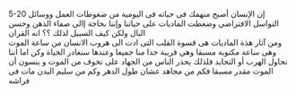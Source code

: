 5-20 
إن الإنسان أصبح منهمك فى حياته فى اليومية من ضغوطات العمل ووسائل التواسل الافتراضي  وضغطت الماديات على حياتنا 
وإننا بحاجة إالى صفاء الذهن وحسن البال ولكن كيف السبيل لذلك ؟؟
انه القران  
ومن آثار هذة الماديات هى قسوة القلب 
التى ادت الى هروب الانسان من ساعة الموت وهى ساعة مكتوبة مسبقا وهي قريبة جدا منا جميعا وعندها سنغادر الحياة وكن اما اننا نحاول الهرب أو التحايد 
فلذلك يحذر الناس من الجهاد على تخوف من الموت و ينسون أن الموت مقدر مسبقا 
فكم من مجاهد عشان طول الدهر وكم من سليم البدن مات فى فراشه 



